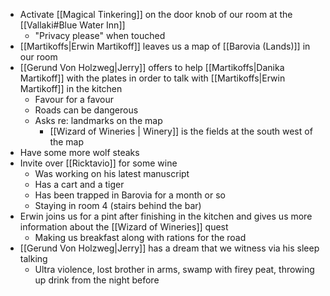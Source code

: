- Activate [[Magical Tinkering]] on the door knob of our room at the [[Vallaki#Blue Water Inn]]
	- "Privacy please" when touched
- [[Martikoffs|Erwin Martikoff]] leaves us a map of [[Barovia (Lands)]] in our room
- [[Gerund Von Holzweg|Jerry]] offers to help [[Martikoffs|Danika Martikoff]] with the plates in order to talk with [[Martikoffs|Erwin Martikoff]] in the kitchen
	- Favour for a favour
	- Roads can be dangerous
	- Asks re: landmarks on the map
		- [[Wizard of Wineries | Winery]] is the fields at the south west of the map
- Have some more wolf steaks
- Invite over [[Ricktavio]] for some wine
	- Was working on his latest manuscript 
	- Has a cart and a tiger
	- Has been trapped in Barovia for a month or so
	- Staying in room 4 (stairs behind the bar)
- Erwin joins us for a pint after finishing in the kitchen and gives us more information about the [[Wizard of Wineries]] quest
	- Making us breakfast along with rations for the road
- [[Gerund Von Holzweg|Jerry]] has a dream that we witness via his sleep talking
	- Ultra violence, lost brother in arms, swamp with firey peat, throwing up drink from the night before